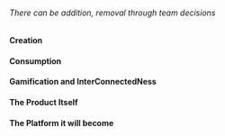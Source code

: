 ###### There can be addition, removal through team decisions

#### Creation

#### Consumption

#### Gamification and InterConnectedNess

#### The Product Itself

#### The Platform it will become
